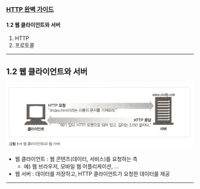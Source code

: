 ### <a href = "../README.md" target="_blank">HTTP 완벽 가이드</a>
#### 1.2 웹 클라이언트와 서버
1) HTTP
2) 프로토콜

---

## 1.2 웹 클라이언트와 서버
![client_server.png](img/client_server.png)

- 웹 클라이언트 : 웹 콘텐츠(데이터, 서비스)를 요청하는 측
    - 예) 웹 브라우저, 모바일 웹 어플리케이션, ...
- 웹 서버 : 데이터를 저장하고, HTTP 클라이언트가 요청한 데이터를 제공

---
